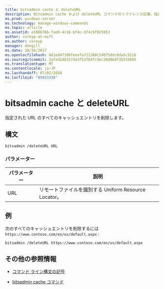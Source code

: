 ```yaml
---
title: bitsadmin cache と deleteURL
description: Bitsadmin cache および deleteURL コマンドのリファレンス記事。指定された URL のすべてのキャッシュエントリを削除します。
ms.prod: windows-server
ms.technology: manage-windows-commands
ms.topic: article
ms.assetid: e108b76b-fae9-4c16-bf4c-d74c9f025953
author: coreyp-at-msft
ms.author: coreyp
manager: dongill
ms.date: 10/16/2017
ms.openlocfilehash: 8d1ed4710bfeeefa721308c54075ddc8da5c5216
ms.sourcegitcommit: 2afed2461574a3f53f84fc9ec28d86df3b335685
ms.translationtype: MT
ms.contentlocale: ja-JP
ms.lasthandoff: 07/02/2020
ms.locfileid: "85923338"
---
```

# <a name="bitsadmin-cache-and-deleteurl"></a>bitsadmin cache と deleteURL

指定された URL のすべてのキャッシュエントリを削除します。

## <a name="syntax"></a>構文

```
bitsadmin /deleteURL URL
```

### <a name="parameters"></a>パラメーター

| パラメーター | 説明 |
| -------------- | -------------- |
| URL | リモートファイルを識別する Uniform Resource Locator。 |

## <a name="examples"></a>例

次のすべてのキャッシュエントリを削除するには `https://www.contoso.com/en/us/default.aspx` :

```
bitsadmin /deleteURL https://www.contoso.com/en/us/default.aspx
```

## <a name="additional-references"></a>その他の参照情報

- [コマンド ライン構文の記号](command-line-syntax-key.md)

- [bitsadmin cache コマンド](bitsadmin-cache.md)
